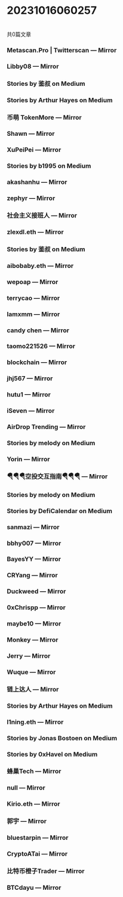 <h1>20231016060257</h1><br/>共0篇文章


###  Metascan.Pro | Twitterscan — Mirror







###  Libby08 — Mirror









###  Stories by 鉴叔 on Medium









###  Stories by Arthur Hayes on Medium















###  币萌 TokenMore — Mirror







###  Shawn — Mirror







###  XuPeiPei — Mirror













###  Stories by b1995 on Medium













###  akashanhu — Mirror









###  zephyr — Mirror













###  社会主义接班人 — Mirror







###  zlexdl.eth — Mirror











###  Stories by 鉴叔 on Medium











###  aibobaby.eth — Mirror







###  wepoap — Mirror

















###  terrycao — Mirror















###  Iamxmm — Mirror







###  candy chen — Mirror













###  taomo221526 — Mirror













###  blockchain — Mirror

















###  jhj567 — Mirror









###  hutu1 — Mirror









###  iSeven — Mirror













###  AirDrop Trending — Mirror









###  Stories by melody on Medium







###  Yorin — Mirror



















###  🪂🪂🪂空投交互指南🪂🪂🪂 — Mirror







###  Stories by melody on Medium







###  Stories by DefiCalendar on Medium







###  sanmazi — Mirror













###  bbhy007 — Mirror









###  BayesYY — Mirror

















###  CRYang — Mirror











###  Duckweed — Mirror



















###  0xChrispp — Mirror













###  maybe10 — Mirror











###  Monkey — Mirror















###  Jerry — Mirror







###  Wuque — Mirror







###  链上达人 — Mirror

















###  Stories by Arthur Hayes on Medium







###  l1ning.eth — Mirror







###  Stories by Jonas Bostoen on Medium











###  Stories by 0xHavel on Medium









###  蜂巢Tech — Mirror









###  null — Mirror











###  Kirio.eth — Mirror































###  郭宇 — Mirror









###  bluestarpin — Mirror











###  CryptoATai — Mirror











###  比特币橙子Trader — Mirror













###  BTCdayu — Mirror





